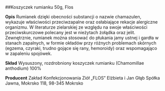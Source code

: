 ##Koszyczek rumianku 50g, Flos

**Opis** Rumianek dzięki obecności substancji o nazwie chamazulen, wykazuje właściwości przeciwzapalne oraz osłabiające rekacje alergiczne organizmu. W literaturze zielarskiej ze względu na swoje właściwości przeciwskurczowe polecany jest w nieżytach żołądka oraz jelit. Zewnętrznie, rumianek można stosować do płukania jamy ustnej i gardła w stanach zapalnych, w formie okładów przy różnych problemach skórnych (egzema, czyraki, trudno gojące się rany, hemoroidy) oraz wspomagająco w zapaleniu spojówek.

**Skład** Wysuszony, rozdrobniony koszyczek rumianku (Chamomillae anthodium) 100%

**Producent** Zakład Konfekcjonowania Ziół „FLOS” Elżbieta i Jan Głąb Spółka Jawna, Mokrsko 118, 98-345 Mokrsko
